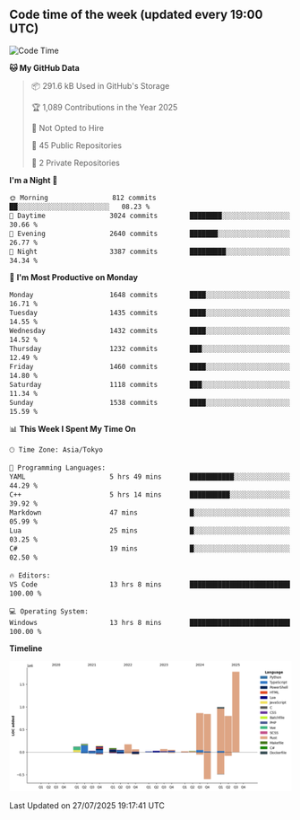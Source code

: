 ## Code time of the week (updated every 19:00 UTC)

<!--START_SECTION:waka-->
![Code Time](http://img.shields.io/badge/Code%20Time-5%2C168%20hrs%203%20mins-blue)

**🐱 My GitHub Data** 

> 📦 291.6 kB Used in GitHub's Storage 
 > 
> 🏆 1,089 Contributions in the Year 2025
 > 
> 🚫 Not Opted to Hire
 > 
> 📜 45 Public Repositories 
 > 
> 🔑 2 Private Repositories 
 > 
**I'm a Night 🦉** 

```text
🌞 Morning                812 commits         ██░░░░░░░░░░░░░░░░░░░░░░░   08.23 % 
🌆 Daytime                3024 commits        ████████░░░░░░░░░░░░░░░░░   30.66 % 
🌃 Evening                2640 commits        ███████░░░░░░░░░░░░░░░░░░   26.77 % 
🌙 Night                  3387 commits        █████████░░░░░░░░░░░░░░░░   34.34 % 
```
📅 **I'm Most Productive on Monday** 

```text
Monday                   1648 commits        ████░░░░░░░░░░░░░░░░░░░░░   16.71 % 
Tuesday                  1435 commits        ████░░░░░░░░░░░░░░░░░░░░░   14.55 % 
Wednesday                1432 commits        ████░░░░░░░░░░░░░░░░░░░░░   14.52 % 
Thursday                 1232 commits        ███░░░░░░░░░░░░░░░░░░░░░░   12.49 % 
Friday                   1460 commits        ████░░░░░░░░░░░░░░░░░░░░░   14.80 % 
Saturday                 1118 commits        ███░░░░░░░░░░░░░░░░░░░░░░   11.34 % 
Sunday                   1538 commits        ████░░░░░░░░░░░░░░░░░░░░░   15.59 % 
```


📊 **This Week I Spent My Time On** 

```text
🕑︎ Time Zone: Asia/Tokyo

💬 Programming Languages: 
YAML                     5 hrs 49 mins       ███████████░░░░░░░░░░░░░░   44.29 % 
C++                      5 hrs 14 mins       ██████████░░░░░░░░░░░░░░░   39.92 % 
Markdown                 47 mins             █░░░░░░░░░░░░░░░░░░░░░░░░   05.99 % 
Lua                      25 mins             █░░░░░░░░░░░░░░░░░░░░░░░░   03.25 % 
C#                       19 mins             █░░░░░░░░░░░░░░░░░░░░░░░░   02.50 % 

🔥 Editors: 
VS Code                  13 hrs 8 mins       █████████████████████████   100.00 % 

💻 Operating System: 
Windows                  13 hrs 8 mins       █████████████████████████   100.00 % 
```

**Timeline**

![Lines of Code chart](https://raw.githubusercontent.com/SARDONYX-sard/SARDONYX-sard/main/assets/bar_graph.png)


 Last Updated on 27/07/2025 19:17:41 UTC
<!--END_SECTION:waka-->